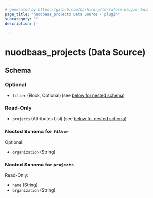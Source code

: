 ```yaml
---
# generated by https://github.com/hashicorp/terraform-plugin-docs
page_title: "nuodbaas_projects Data Source - plugin"
subcategory: ""
description: |-
  
---
```


# nuodbaas_projects (Data Source)





<!-- schema generated by tfplugindocs -->
## Schema

### Optional

- `filter` (Block, Optional) (see [below for nested schema](#nestedblock--filter))

### Read-Only

- `projects` (Attributes List) (see [below for nested schema](#nestedatt--projects))

<a id="nestedblock--filter"></a>
### Nested Schema for `filter`

Optional:

- `organization` (String)


<a id="nestedatt--projects"></a>
### Nested Schema for `projects`

Read-Only:

- `name` (String)
- `organization` (String)

